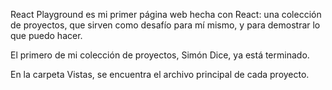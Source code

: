 React Playground es mi primer página web hecha con React: una colección de proyectos, que sirven como desafío para mí mismo, y para demostrar lo que puedo hacer.

El primero de mi colección de proyectos, Simón Dice, ya está terminado.

En la carpeta Vistas, se encuentra el archivo principal de cada proyecto.